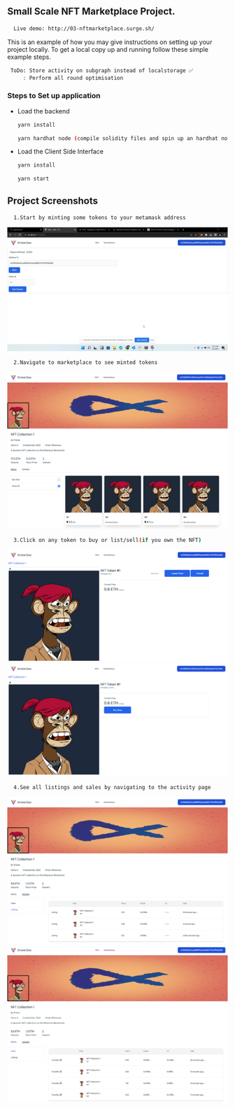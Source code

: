 ## Small Scale NFT Marketplace Project.

```sh
  Live demo: http://03-nftmarketplace.surge.sh/
  ```

This is an example of how you may give instructions on setting up your project locally.
To get a local copy up and running follow these simple example steps.

 ```sh
  ToDo: Store activity on subgraph instead of localstorage ✅
      : Perform all round optimisation
  ```

### Steps to Set up application

* Load the backend
  
  ```sh
  yarn install
  ```
   ```sh
  yarn hardhat node (compile solidity files and spin up an hardhat node)
  ```

* Load the Client Side Interface
  
  ```sh
  yarn install
  ```
  ```sh
  yarn start
  ```

## Project Screenshots
```sh
  1.Start by minting some tokens to your metamask address
```
![alt text](https://github.com/praise03/NFT-Marketplace/blob/main/client/Screenshots/Desktop-screenshot.png?raw=true)

```sh
  2.Navigate to marketplace to see minted tokens
```
![alt text](https://github.com/praise03/NFT-Marketplace/blob/main/client/Screenshots/collection.png?raw=true)

```sh
  3.Click on any token to buy or list/sell(if you own the NFT)
```
![alt text](https://github.com/praise03/NFT-Marketplace/blob/main/client/Screenshots/Token%202.png?raw=true)
![alt text](https://github.com/praise03/NFT-Marketplace/blob/main/client/Screenshots/Token%20Page.png?raw=true)

```sh
  4.See all listings and sales by navigating to the activity page
```
![alt text](https://github.com/praise03/NFT-Marketplace/blob/main/client/Screenshots/listings.png?raw=true)
![alt text](https://github.com/praise03/NFT-Marketplace/blob/main/client/Screenshots/sale.png?raw=true)
